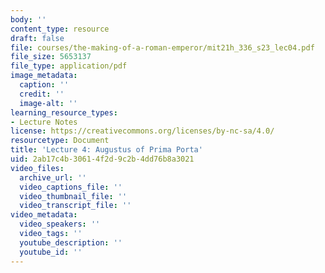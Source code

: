 ```yaml
---
body: ''
content_type: resource
draft: false
file: courses/the-making-of-a-roman-emperor/mit21h_336_s23_lec04.pdf
file_size: 5653137
file_type: application/pdf
image_metadata:
  caption: ''
  credit: ''
  image-alt: ''
learning_resource_types:
- Lecture Notes
license: https://creativecommons.org/licenses/by-nc-sa/4.0/
resourcetype: Document
title: 'Lecture 4: Augustus of Prima Porta'
uid: 2ab17c4b-3061-4f2d-9c2b-4dd76b8a3021
video_files:
  archive_url: ''
  video_captions_file: ''
  video_thumbnail_file: ''
  video_transcript_file: ''
video_metadata:
  video_speakers: ''
  video_tags: ''
  youtube_description: ''
  youtube_id: ''
---
```


